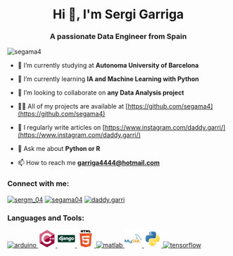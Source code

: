 <h1 align="center">Hi 👋, I'm Sergi Garriga</h1>
<h3 align="center">A passionate Data Engineer from Spain</h3>

<p align="left"> <img src="https://komarev.com/ghpvc/?username=segama4&label=Profile%20views&color=0e75b6&style=flat" alt="segama4" /> </p>

- 🔭 I’m currently studying at **Autonoma University of Barcelona**

- 🌱 I’m currently learning **IA and Machine Learning with Python**

- 👯 I’m looking to collaborate on **any Data Analysis project**

- 👨‍💻 All of my projects are available at [https://github.com/segama4](https://github.com/segama4)

- 📝 I regularly write articles on [https://www.instagram.com/daddy.garri/](https://www.instagram.com/daddy.garri/)

- 💬 Ask me about **Python or R**

- 📫 How to reach me **garriga4444@hotmail.com**

<h3 align="left">Connect with me:</h3>
<p align="left">
<a href="https://twitter.com/sergm_04" target="blank"><img align="center" src="https://raw.githubusercontent.com/rahuldkjain/github-profile-readme-generator/master/src/images/icons/Social/twitter.svg" alt="sergm_04" height="30" width="40" /></a>
<a href="https://kaggle.com/segama04" target="blank"><img align="center" src="https://raw.githubusercontent.com/rahuldkjain/github-profile-readme-generator/master/src/images/icons/Social/kaggle.svg" alt="segama04" height="30" width="40" /></a>
<a href="https://instagram.com/daddy.garri" target="blank"><img align="center" src="https://raw.githubusercontent.com/rahuldkjain/github-profile-readme-generator/master/src/images/icons/Social/instagram.svg" alt="daddy.garri" height="30" width="40" /></a>
</p>

<h3 align="left">Languages and Tools:</h3>
<p align="left"> <a href="https://www.arduino.cc/" target="_blank" rel="noreferrer"> <img src="https://cdn.worldvectorlogo.com/logos/arduino-1.svg" alt="arduino" width="40" height="40"/> </a> <a href="https://www.w3schools.com/cpp/" target="_blank" rel="noreferrer"> <img src="https://raw.githubusercontent.com/devicons/devicon/master/icons/cplusplus/cplusplus-original.svg" alt="cplusplus" width="40" height="40"/> </a> <a href="https://www.djangoproject.com/" target="_blank" rel="noreferrer"> <img src="https://raw.githubusercontent.com/devicons/devicon/master/icons/django/django-original.svg" alt="django" width="40" height="40"/> </a> <a href="https://www.w3.org/html/" target="_blank" rel="noreferrer"> <img src="https://raw.githubusercontent.com/devicons/devicon/master/icons/html5/html5-original-wordmark.svg" alt="html5" width="40" height="40"/> </a> <a href="https://www.mathworks.com/" target="_blank" rel="noreferrer"> <img src="https://upload.wikimedia.org/wikipedia/commons/2/21/Matlab_Logo.png" alt="matlab" width="40" height="40"/> </a> <a href="https://www.mysql.com/" target="_blank" rel="noreferrer"> <img src="https://raw.githubusercontent.com/devicons/devicon/master/icons/mysql/mysql-original-wordmark.svg" alt="mysql" width="40" height="40"/> </a> <a href="https://www.python.org" target="_blank" rel="noreferrer"> <img src="https://raw.githubusercontent.com/devicons/devicon/master/icons/python/python-original.svg" alt="python" width="40" height="40"/> </a> <a href="https://www.tensorflow.org" target="_blank" rel="noreferrer"> <img src="https://www.vectorlogo.zone/logos/tensorflow/tensorflow-icon.svg" alt="tensorflow" width="40" height="40"/> </a> </p>
